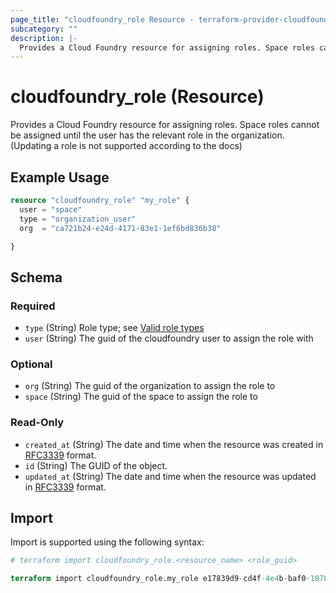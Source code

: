 ```yaml
---
page_title: "cloudfoundry_role Resource - terraform-provider-cloudfoundry"
subcategory: ""
description: |-
  Provides a Cloud Foundry resource for assigning roles. Space roles cannot be assigned until the user has the relevant role in the organization. (Updating a role is not supported according to the docs)
---
```


# cloudfoundry_role (Resource)

Provides a Cloud Foundry resource for assigning roles. Space roles cannot be assigned until the user has the relevant role in the organization. (Updating a role is not supported according to the docs)

## Example Usage

```terraform
resource "cloudfoundry_role" "my_role" {
  user = "space"
  type = "organization_user"
  org  = "ca721b24-e24d-4171-83e1-1ef6bd836b38"

}
```

<!-- schema generated by tfplugindocs -->
## Schema

### Required

- `type` (String) Role type; see [Valid role types](https://v3-apidocs.cloudfoundry.org/version/3.154.0/index.html#valid-role-types)
- `user` (String) The guid of the cloudfoundry user to assign the role with

### Optional

- `org` (String) The guid of the organization to assign the role to
- `space` (String) The guid of the space to assign the role to

### Read-Only

- `created_at` (String) The date and time when the resource was created in [RFC3339](https://www.ietf.org/rfc/rfc3339.txt) format.
- `id` (String) The GUID of the object.
- `updated_at` (String) The date and time when the resource was updated in [RFC3339](https://www.ietf.org/rfc/rfc3339.txt) format.

## Import

Import is supported using the following syntax:

```terraform
# terraform import cloudfoundry_role.<resource_name> <role_guid>

terraform import cloudfoundry_role.my_role e17839d9-cd4f-4e4b-baf0-18786f12fede
```